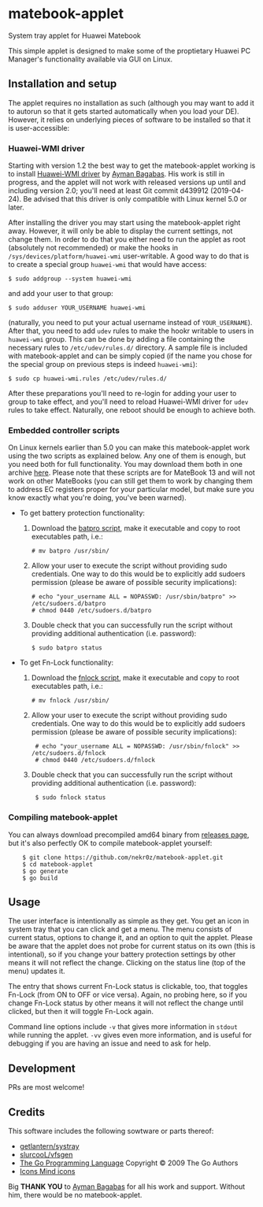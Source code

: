 # matebook-applet
System tray applet for Huawei Matebook

This simple applet is designed to make some of the proptietary Huawei PC Manager's functionality available via GUI on Linux.

## Installation and setup
The applet requires no installation as such (although you may want to add it to autorun so that it gets started automatically when you load your DE). However, it relies on underlying pieces of software to be installed so that it is user-accessible:

### Huawei-WMI driver
Starting with version 1.2 the best way to get the matebook-applet working is to install [Huawei-WMI driver](https://github.com/aymanbagabas/Huawei-WMI) by [Ayman Bagabas](https://github.com/aymanbagabas). His work is still in progress, and the applet will not work with released versions up until and including version 2.0; you'll need at least Git commit d439912 (2019-04-24). Be advised that this driver is only compatible with Linux kernel 5.0 or later.

After installing the driver you may start using the matebook-applet right away. However, it will only be able to display the current settings, not change them. In order to do that you either need to run the applet as root (absolutely not recommended) or make the hooks in `/sys/devices/platform/huawei-wmi` user-writable. A good way to do that is to create a special group `huawei-wmi` that would have access:
```
$ sudo addgroup --system huawei-wmi
```
and add your user to that group:
```
$ sudo adduser YOUR_USERNAME huawei-wmi
```
(naturally, you need to put your actual username instead of `YOUR_USERNAME`). After that, you need to add `udev` rules to make the hookr writable to users in `huawei-wmi` group. This can be done by adding a file containing the necessary rules to `/etc/udev/rules.d/` directory. A sample file is included with matebook-applet and can be simply copied (if the name you chose for the special group on previous steps is indeed `huawei-wmi`):
```
$ sudo cp huawei-wmi.rules /etc/udev/rules.d/
```
After these preparations you'll need to re-login for adding your user to group to take effect, and you'll need to reload Huawei-WMI driver for `udev` rules to take effect. Naturally, one reboot should be enough to achieve both.

### Embedded controller scripts

On Linux kernels earlier than 5.0 you can make this matebook-applet work using the two scripts as explained below. Any one of them is enough, but you need both for full functionality. You may download them both in one archive [here](https://github.com/nekr0z/linux-on-huawei-matebook-13-2019/releases). Please note that these scripts are for MateBook 13 and will not work on other MateBooks (you can still get them to work by changing them to address EC registers proper for your particular model, but make sure you know exactly what you're doing, you've been warned).

* To get battery protection functionality:

    1. Download the [batpro script](https://github.com/nekr0z/linux-on-huawei-matebook-13-2019/blob/master/batpro), make it executable and copy to root executables path, i.e.:
        ```
        # mv batpro /usr/sbin/
        ```
    2. Allow your user to execute the script without providing sudo credentials. One way to do this would be to explicitly add sudoers permission (please be aware of possible security implications):
        ```
        # echo "your_username ALL = NOPASSWD: /usr/sbin/batpro" >> /etc/sudoers.d/batpro
        # chmod 0440 /etc/sudoers.d/batpro
        ```
  3. Double check that you can successfully run the script without providing additional authentication (i.e. password):
        ```
        $ sudo batpro status
        ```
* To get Fn-Lock functionality:

    1. Download the [fnlock script](https://github.com/nekr0z/linux-on-huawei-matebook-13-2019/blob/master/fnlock), make it executable and copy to root executables path, i.e.:
        ```
        # mv fnlock /usr/sbin/
        ```
    2. Allow your user to execute the script without providing sudo credentials. One way to do this would be to explicitly add sudoers permission (please be aware of possible security implications):

            # echo "your_username ALL = NOPASSWD: /usr/sbin/fnlock" >> /etc/sudoers.d/fnlock
            # chmod 0440 /etc/sudoers.d/fnlock

    3. Double check that you can successfully run the script without providing additional authentication (i.e. password):

            $ sudo fnlock status

### Compiling matebook-applet
You can always download precompiled amd64 binary from [releases page](https://github.com/nekr0z/matebook-applet/releases), but it's also perfectly OK to compile matebook-applet yourself:

        $ git clone https://github.com/nekr0z/matebook-applet.git
        $ cd matebook-applet
        $ go generate
        $ go build

## Usage
The user interface is intentionally as simple as they get. You get an icon in system tray that you can click and get a menu. The menu consists of current status, options to change it, and an option to quit the applet. Please be aware that the applet does not probe for current status on its own (this is intentional), so if you change your battery protection settings by other means it will not reflect the change. Clicking on the status line (top of the menu) updates it.

The entry that shows current Fn-Lock status is clickable, too, that toggles Fn-Lock (from ON to OFF or vice versa). Again, no probing here, so if you change Fn-Lock status by other means it will not reflect the change until clicked, but then it will toggle Fn-Lock again.

Command line options include `-v` that gives more information in `stdout` while running the applet. `-vv` gives even more information, and is useful for debugging if you are having an issue and need to ask for help.

## Development
PRs are most welcome!

## Credits
This software includes the following sowtware or parts thereof:
* [getlantern/systray](https://github.com/getlantern/systray)
* [slurcooL/vfsgen](https://github.com/shurcooL/vfsgen)
* [The Go Programming Language](https://golang.org) Copyright © 2009 The Go Authors
* [Icons Mind icons](https://iconsmind.com)

Big **THANK YOU** to [Ayman Bagabas](https://github.com/aymanbagabas) for all his work and support. Without him, there would be no matebook-applet.

